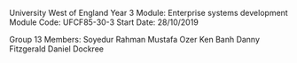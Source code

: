 University West of England Year 3
Module: Enterprise systems development
Module Code: UFCF85-30-3
Start Date: 28/10/2019

Group 13
Members:
Soyedur Rahman
Mustafa Ozer
Ken Banh
Danny Fitzgerald
Daniel Dockree
